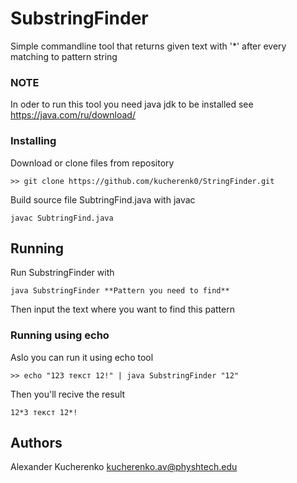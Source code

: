 # SubstringFinder

Simple commandline tool that returns given text with '*' after every matching to pattern string 

### NOTE
In oder to run this tool you need java jdk to be installed
see https://java.com/ru/download/


### Installing

Download or clone files from repository 
```
>> git clone https://github.com/kucherenk0/StringFinder.git
```
Build source file SubtringFind.java with javac
```
javac SubtringFind.java
```

## Running 

Run SubstringFinder with 
```
java SubstringFinder **Pattern you need to find**
```
Then input the text where you want to find this pattern 

### Running using echo

Aslo you can run it using echo tool

```
>> echo "123 текст 12!" | java SubstringFinder "12"
```
Then you'll recive the result
```
12*3 текст 12*!
```

## Authors

Alexander Kucherenko kucherenko.av@physhtech.edu
